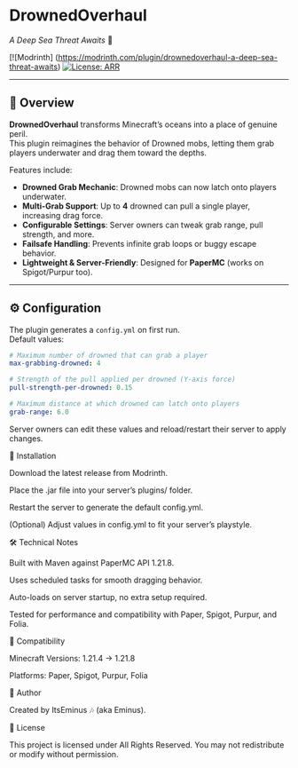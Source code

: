 # DrownedOverhaul  
*A Deep Sea Threat Awaits* 🌊

[![Modrinth] (https://modrinth.com/plugin/drownedoverhaul-a-deep-sea-threat-awaits) 
[![License: ARR](https://img.shields.io/badge/license-All%20Rights%20Reserved-red.svg)](LICENSE)  

---

## 📖 Overview
**DrownedOverhaul** transforms Minecraft’s oceans into a place of genuine peril.  
This plugin reimagines the behavior of Drowned mobs, letting them grab players underwater and drag them toward the depths.

Features include:
- **Drowned Grab Mechanic**: Drowned mobs can now latch onto players underwater.
- **Multi-Grab Support**: Up to **4** drowned can pull a single player, increasing drag force.
- **Configurable Settings**: Server owners can tweak grab range, pull strength, and more.
- **Failsafe Handling**: Prevents infinite grab loops or buggy escape behavior.
- **Lightweight & Server-Friendly**: Designed for **PaperMC** (works on Spigot/Purpur too).

---

## ⚙️ Configuration
The plugin generates a `config.yml` on first run.  
Default values:
```yaml
# Maximum number of drowned that can grab a player
max-grabbing-drowned: 4

# Strength of the pull applied per drowned (Y-axis force)
pull-strength-per-drowned: 0.15

# Maximum distance at which drowned can latch onto players
grab-range: 6.0
```
Server owners can edit these values and reload/restart their server to apply changes.

🚀 Installation

Download the latest release from Modrinth.

Place the .jar file into your server’s plugins/ folder.

Restart the server to generate the default config.yml.

(Optional) Adjust values in config.yml to fit your server’s playstyle.

🛠️ Technical Notes

Built with Maven against PaperMC API 1.21.8.

Uses scheduled tasks for smooth dragging behavior.

Auto-loads on server startup, no extra setup required.

Tested for performance and compatibility with Paper, Spigot, Purpur, and Folia.

📌 Compatibility

Minecraft Versions: 1.21.4 → 1.21.8

Platforms: Paper, Spigot, Purpur, Folia

🧑 Author

Created by ItsEminus 🎶 (aka Eminus).


📜 License

This project is licensed under All Rights Reserved.
You may not redistribute or modify without permission.
